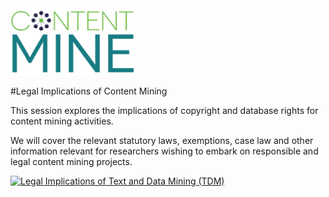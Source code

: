 <img src="https://github.com/ContentMine/ebi_workshop_20141006/raw/master/setup/CM_logo.png" width="200px"/>

#Legal Implications of Content Mining

This session explores the implications of copyright and database rights for content mining activities.

We will cover the relevant statutory laws, exemptions, case law and other information relevant for researchers wishing to embark on responsible and legal content mining projects.

<a title="By Puneet Kishor (Author) [CC0], via Wikimedia Commons" href="https://commons.wikimedia.org/wiki/File%3ALegal_Implications_of_Text_and_Data_Mining_(TDM).pdf"><img alt="Legal Implications of Text and Data Mining (TDM)" src="//upload.wikimedia.org/wikipedia/commons/thumb/1/15/Legal_Implications_of_Text_and_Data_Mining_%28TDM%29.pdf/page1-800px-Legal_Implications_of_Text_and_Data_Mining_%28TDM%29.pdf.jpg" width="600" /></a>



